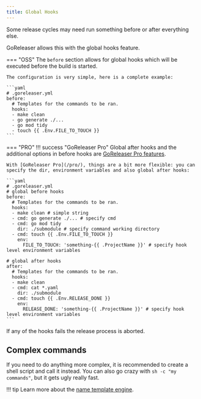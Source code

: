 ```yaml
---
title: Global Hooks
---
```


Some release cycles may need run something before or after everything else.

GoReleaser allows this with the global hooks feature.

=== "OSS"
    The `before` section allows for global hooks which will be executed before the build is started.

    The configuration is very simple, here is a complete example:

    ```yaml
    # .goreleaser.yml
    before:
      # Templates for the commands to be ran.
      hooks:
      - make clean
      - go generate ./...
      - go mod tidy
      - touch {{ .Env.FILE_TO_TOUCH }}
    ```

=== "PRO"
    !!! success "GoReleaser Pro"
        Global after hooks and the additional options in before hooks are [GoReleaser Pro features](/pro/).

    With [GoReleaser Pro](/pro/), things are a bit more flexible: you can specify the dir, environment variables and also global after hooks:

    ```yaml
    # .goreleaser.yml
    # global before hooks
    before:
      # Templates for the commands to be ran.
      hooks:
      - make clean # simple string
      - cmd: go generate ./... # specify cmd
      - cmd: go mod tidy
        dir: ./submodule # specify command working directory
      - cmd: touch {{ .Env.FILE_TO_TOUCH }}
        env:
          FILE_TO_TOUCH: 'something-{{ .ProjectName }}' # specify hook level environment variables

    # global after hooks
    after:
      # Templates for the commands to be ran.
      hooks:
      - make clean
      - cmd: cat *.yaml
        dir: ./submodule
      - cmd: touch {{ .Env.RELEASE_DONE }}
        env:
          RELEASE_DONE: 'something-{{ .ProjectName }}' # specify hook level environment variables
    ```



If any of the hooks fails the release process is aborted.

## Complex commands

If you need to do anything more complex, it is recommended to create a shell script and call it instead.
You can also go crazy with `sh -c "my commands"`, but it gets ugly really fast.

!!! tip
    Learn more about the [name template engine](/customization/templates/).
